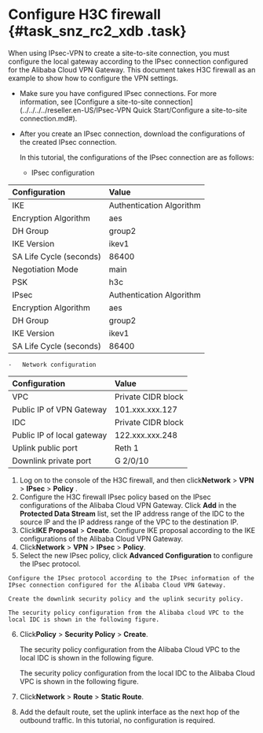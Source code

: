 # Configure H3C firewall {#task_snz_rc2_xdb .task}

When using IPsec-VPN to create a site-to-site connection, you must configure the local gateway according to the IPsec connection configured for the Alibaba Cloud VPN Gateway. This document takes H3C firewall as an example to show how to configure the VPN settings.

-   Make sure you have configured IPsec connections. For more information, see [Configure a site-to-site connection](../../../../reseller.en-US/IPsec-VPN Quick Start/Configure a site-to-site connection.md#).

-   After you create an IPsec connection, download the configurations of the created IPsec connection.

    In this tutorial, the configurations of the IPsec connection are as follows:

    -   IPsec configuration

|Configuration|Value|
|:------------|:----|
|IKE|Authentication Algorithm|sha1|
|Encryption Algorithm|aes|
|DH Group|group2|
|IKE Version|ikev1|
|SA Life Cycle \(seconds\)|86400|
|Negotiation Mode|main|
|PSK|h3c|
|IPsec|Authentication Algorithm|sha1|
|Encryption Algorithm|aes|
|DH Group|group2|
|IKE Version|ikev1|
|SA Life Cycle \(seconds\)|86400|

    -   Network configuration

|Configuration|Value|
|:------------|:----|
|VPC|Private CIDR block|192.168.10.0/24|
|Public IP of VPN Gateway|101.xxx.xxx.127|
|IDC|Private CIDR block|192.168.66.0/24|
|Public IP of local gateway|122.xxx.xxx.248|
|Uplink public port|Reth 1|
|Downlink private port|G 2/0/10|


1.  Log on to the console of the H3C firewall, and then click**Network** \> **VPN** \> **IPsec** \> **Policy** . 
2.   Configure the H3C firewall IPsec policy based on the IPsec configurations of the Alibaba Cloud VPN Gateway. Click **Add** in the **Protected Data Stream** list, set the IP address range of the IDC to the source IP and the IP address range of the VPC to the destination IP. 
3.  Click**IKE Proposal** \> **Create**. Configure IKE proposal according to the IKE configurations of the Alibaba Cloud VPN Gateway.
4.  Click**Network** \> **VPN** \> **IPsec** \> **Policy**. 
5.   Select the new IPsec policy, click **Advanced Configuration** to configure the IPsec protocol. 

    Configure the IPsec protocol according to the IPsec information of the IPsec connection configured for the Alibaba Cloud VPN Gateway.

    Create the downlink security policy and the uplink security policy.

    The security policy configuration from the Alibaba cloud VPC to the local IDC is shown in the following figure.

6.  Click**Policy** \> **Security Policy** \> **Create**. 

    The security policy configuration from the Alibaba Cloud VPC to the local IDC is shown in the following figure.

    The security policy configuration from the local IDC to the Alibaba Cloud VPC is shown in the following figure.

7.  Click**Network** \> **Route** \> **Static Route**. 
8.   Add the default route, set the uplink interface as the next hop of the outbound traffic. In this tutorial, no configuration is required. 

